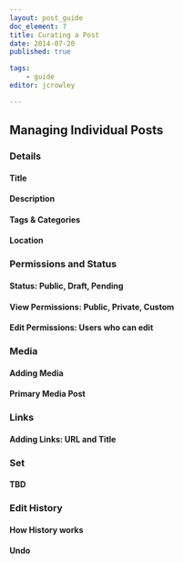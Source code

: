 ```yaml
---
layout: post_guide
doc_element: 7
title: Curating a Post
date: 2014-07-20
published: true

tags:
	- guide
editor: jcrowley

---
```


## Managing Individual Posts

### Details

#### Title

#### Description

#### Tags & Categories

#### Location

### Permissions and Status

#### Status: Public, Draft, Pending

#### View Permissions: Public, Private, Custom

#### Edit Permissions: Users who can edit

### Media

#### Adding Media

#### Primary Media Post

### Links

#### Adding Links: URL and Title

### Set

#### TBD

### Edit History

#### How History works

#### Undo


